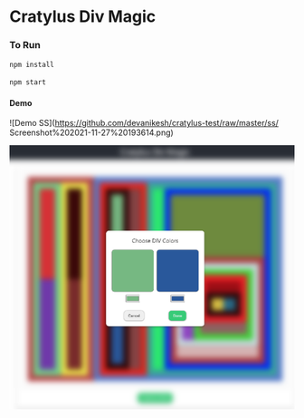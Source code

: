 # Cratylus Div Magic

### To Run

```bash
npm install
```

```bash
npm start
```

#### Demo
![Demo SS](https://github.com/devanikesh/cratylus-test/raw/master/ss/
Screenshot%202021-11-27%20193614.png)

![Demo SS](https://github.com/devanikesh/cratylus-test/raw/master/ss/Screenshot%202021-11-27%20194340.png)
